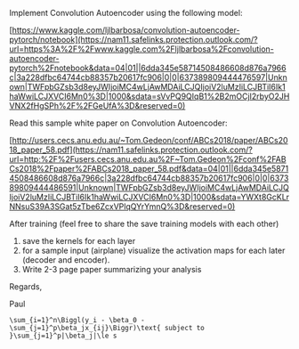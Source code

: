 Implement Convolution Autoencoder using the following model:

[https://www.kaggle.com/ljlbarbosa/convolution-autoencoder-pytorch/notebook](https://nam11.safelinks.protection.outlook.com/?url=https%3A%2F%2Fwww.kaggle.com%2Fljlbarbosa%2Fconvolution-autoencoder-pytorch%2Fnotebook&data=04|01||6dda345e58714508486608d876a7966c|3a228dfbc64744cb88357b20617fc906|0|0|637389809444476597|Unknown|TWFpbGZsb3d8eyJWIjoiMC4wLjAwMDAiLCJQIjoiV2luMzIiLCJBTiI6Ik1haWwiLCJXVCI6Mn0%3D|1000&sdata=sVvPQ9QIqB1%2B2mOCjI2rbyO2JHVNX2fHgSPh%2F%2FGeUfA%3D&reserved=0)

 

Read this sample white paper on Convolution Autoencoder:

[http://users.cecs.anu.edu.au/~Tom.Gedeon/conf/ABCs2018/paper/ABCs2018_paper_58.pdf](https://nam11.safelinks.protection.outlook.com/?url=http:%2F%2Fusers.cecs.anu.edu.au%2F~Tom.Gedeon%2Fconf%2FABCs2018%2Fpaper%2FABCs2018_paper_58.pdf&data=04|01||6dda345e58714508486608d876a7966c|3a228dfbc64744cb88357b20617fc906|0|0|637389809444486591|Unknown|TWFpbGZsb3d8eyJWIjoiMC4wLjAwMDAiLCJQIjoiV2luMzIiLCJBTiI6Ik1haWwiLCJXVCI6Mn0%3D|1000&sdata=YWXt8GcKLrNNsuS39A3SGat5zTbe6ZcxVPlqQYrYmnQ%3D&reserved=0)

 

After training (feel free to share the save training models with each other)

1. save the kernels for each layer
2. for a sample input (airplane) visualize the activation maps for each later (decoder and encoder).
3. Write 2-3 page paper summarizing your analysis

 

 

Regards,

Paul



```
\sum_{i=1}^n\Biggl(y_i - \beta_0 - \sum_{j=1}^p\beta_jx_{ij}\Biggr)\text{ subject to }\sum_{j=1}^p|\beta_j|\le s
```

 